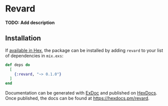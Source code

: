 # Revard

**TODO: Add description**

## Installation

If [available in Hex](https://hex.pm/docs/publish), the package can be installed
by adding `revard` to your list of dependencies in `mix.exs`:

```elixir
def deps do
  [
    {:revard, "~> 0.1.0"}
  ]
end
```

Documentation can be generated with [ExDoc](https://github.com/elixir-lang/ex_doc)
and published on [HexDocs](https://hexdocs.pm). Once published, the docs can
be found at <https://hexdocs.pm/revard>.

